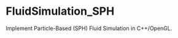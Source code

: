 FluidSimulation_SPH
===================
Implement Particle-Based (SPH) Fluid Simulation in C++/OpenGL.
